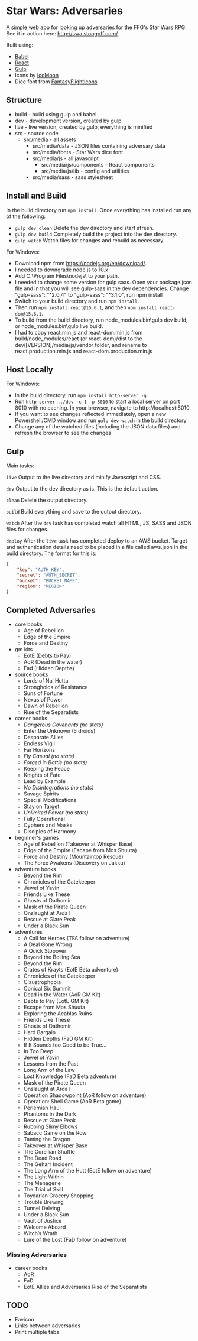 
# Star Wars: Adversaries

A simple web app for looking up adversaries for the FFG's Star Wars RPG. See it in action here: http://swa.stoogoff.com/.

Built using:

- [Babel](https://babeljs.io)
- [React](https://facebook.github.io/react/)
- [Gulp](http://gulpjs.com/)
- Icons by [IcoMoon](https://icomoon.io/app/)
- Dice font from [FantasyFlightIcons](https://github.com/aflegel/FantasyFlightIcons)

## Structure

- build - build using gulp and babel
- dev - development version, created by gulp
- live - live version, created by gulp, everything is minified
- src - source code
	- src/media - all assets
		- src/media/data - JSON files containing adversary data
		- src/media/fonts - Star Wars dice font
		- src/media/js - all javascript
			- src/media/js/components - React components
			- src/media/js/lib - config and utilities
		- src/media/sass - sass stylesheet

## Install and Build

In the build directory run `npm install`. Once everything has installed run any of the following:

- `gulp dev clean` Delete the dev directory and start afresh.
- `gulp dev build` Completely build the project into the dev directory.
- `gulp watch` Watch files for changes and rebuild as necessary.

For Windows:

- Download npm from https://nodejs.org/en/download/.
- I needed to downgrade node.js to 10.x
- Add C:\Program Files\nodejs\ to your path.
- I needed to change some version for gulp saas. Open your package.json file and in that you will see gulp-saas in the dev dependencies. Change "gulp-sass": "^2.0.4" to "gulp-sass": "^3.1.0", run npm install
- Switch to your build directory and run `npm install`.
- Then run `npm install react@15.6.1`, and then `npm install react-dom@15.6.1`.
- To build from the build directory, run node_modules\.bin\gulp dev build, or node_modules\.bin\gulp live build.
- I had to copy react.min.js and react-dom.min.js from build/node_modules/react (or react-dom)/dist to the dev/[VERSION]/media/js/vendor folder, and rename to react.production.min.js and react-dom.production.min.js

## Host Locally

For Windows:

- In the build directory, run `npm install http-server -g`
- Run `http-server ../dev -c-1 -p 8010` to start a local server on port 8010 with no caching. In your browser, navigate to http://localhost:8010
- If you want to see changes reflected immediately, open a new Powershell/CMD window and run `gulp dev watch` in the build directory
- Change any of the watched files (including the JSON data files) and refresh the browser to see the changes

## Gulp

Main tasks:

`live` Output to the live directory and minify Javascript and CSS.

`dev` Output to the dev directory as is. This is the default action.

`clean` Delete the output directory.

`build` Build everything and save to the output directory.

`watch` After the `dev` task has completed watch all HTML, JS, SASS and JSON files for changes.

`deploy` After the `live` task has completed deploy to an AWS bucket. Target and authentication details need to be placed in a file called aws.json in the build directory. The format for this is:

``` JSON
{
	"key": "AUTH_KEY",
	"secret": "AUTH_SECRET",
	"bucket": "BUCKET_NAME",
	"region": "REGION"
}

```

## Completed Adversaries

- core books
	- Age of Rebellion
	- Edge of the Empire
	- Force and Destiny
- gm kits
	- EotE (Debts to Pay)
	- AoR (Dead in the water)
	- Fad (Hidden Depths)
- source books
	- Lords of Nal Hutta
	- Strongholds of Resistance
	- Suns of Fortune
	- Nexus of Power
	- Dawn of Rebellion
	- Rise of the Separatists
- career books
	- *Dangerous Covenants (no stats)*
	- Enter the Unknown (5 droids)
	- Desparate Allies
	- Endless Vigil
	- Far Horizons
	- *Fly Casual (no stats)*
	- *Forged in Battle (no stats)*
	- Keeping the Peace
	- Knights of Fate
	- Lead by Example
	- *No Disintegrations (no stats)*
	- Savage Spirits
	- Special Modifications
	- Stay on Target
	- *Unlimited Power (no stats)*
	- Fully Operational
	- Cyphers and Masks
	- Disciples of Harmony
- beginner's games
	- Age of Rebellion (Takeover at Whisper Base)
	- Edge of the Empire (Escape from Mos Shuuta)
	- Force and Destiny (Mountaintop Rescue)
	- The Force Awakens (Discovery on Jakku)
- adventure books
	- Beyond the Rim
	- Chronicles of the Gatekeeper
	- Jewel of Yavin
	- Friends Like These
	- Ghosts of Dathomir
	- Mask of the Pirate Queen
	- Onslaught at Arda I
	- Rescue at Glare Peak
	- Under a Black Sun
- adventures
	- A Call for Heroes (TFA follow on adventure)
	- A Deal Gone Wrong
	- A Quick Stopover
	- Beyond the Boiling Sea
	- Beyond the Rim
	- Crates of Krayts (EotE Beta adventure)
	- Chronicles of the Gatekeeper
	- Claustrophobia
	- Conical Six Summit
	- Dead in the Water (AoR GM Kit)
	- Debts to Pay (EotE GM Kit)
	- Escape from Mos Shuuta
	- Exploring the Acablas Ruins
	- Friends Like These
	- Ghosts of Dathomir
	- Hard Bargain
	- Hidden Depths (FaD GM Kit)
	- If It Sounds too Good to be True...
	- In Too Deep
	- Jewel of Yavin
	- Lessons from the Past
	- Long Arm of the Law
	- Lost Knowledge (FaD Beta adventure)
	- Mask of the Pirate Queen
	- Onslaught at Arda I
	- Operation Shadowpoint (AoR follow on adventure)
	- Operation: Shell Game (AoR Beta game)
	- Perlemian Haul
	- Phantoms in the Dark
	- Rescue at Glare Peak
	- Rubbing Slimy Elbows
	- Sabacc Game on the Row
	- Taming the Dragon
	- Takeover at Whisper Base
	- The Corellian Shuffle
	- The Dead Road
	- The Geharr Incident
	- The Long Arm of the Hutt (EotE follow on adventure)
	- The Light Within
	- The Menagerie
	- The Trial of Skill
	- Toydarian Grocery Shopping
	- Trouble Brewing
	- Tunnel Delving
	- Under a Black Sun
	- Vault of Justice
	- Welcome Aboard
	- Witch’s Wrath
	- Lure of the Lost (FaD follow on adventure)

### Missing Adversaries

- career books
	- AoR
	- FaD
	- EotE
	Allies and Adversaries
	Rise of the Separatists

## TODO

- Favicon
- Links between adversaries
- Print multiple tabs

